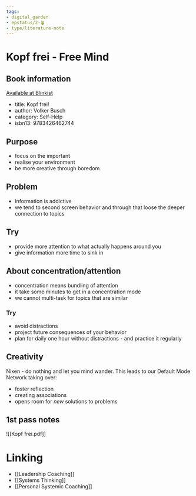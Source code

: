 ```yaml
---
tags: 
- digital_garden
- epstatus/2-🪴
- type/literature-note
---
```

# Kopf frei - Free Mind
## Book information
[Available at Blinkist](https://www.blinkist.com/en/nc/browse/books/kopf-frei-de?r=1&st=kopf+frei)

+ title: Kopf frei!
+ author: Volker Busch
+ category: Self-Help
+ isbn13: 9783426462744

## Purpose
+ focus on the important
+ realise your environment
+ be more creative through boredom

## Problem
+ information is addictive
+ we tend to second screen behavior and through that loose the deeper connection to topics

## Try
+ provide more attention to what actually happens around you
+ give information more time to sink in

## About concentration/attention
+ concentration means bundling of attention
+ it take some minutes to get in a concentration mode
+ we cannot multi-task for topics that are similar

### Try
+ avoid distractions
+ project future consequences of your behavior
+ plan for daily one hour without distractions - and practice it regularly

## Creativity
Nixen - do nothing and let you mind wander. This leads to our Default Mode Network taking over:
+ foster reflection
+ creating associations
+ opens room for *new* solutions to problems

## 1st pass notes

![[Kopf frei.pdf]]

# Linking
+ [[Leadership Coaching]]
+ [[Systems Thinking]]
+ [[Personal Systemic Coaching]]